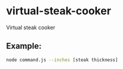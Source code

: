 # virtual-steak-cooker
Virtual steak cooker

## Example:

```bash
node command.js --inches [steak thickness]
```
